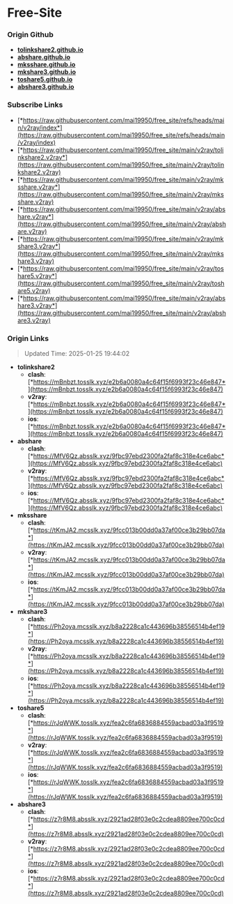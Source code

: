 # Free-Site

### Origin Github

- [**tolinkshare2.github.io**](https://github.com/tolinkshare2/tolinkshare2.github.io)
- [**abshare.github.io**](https://github.com/abshare/abshare.github.io)
- [**mksshare.github.io**](https://github.com/mksshare/mksshare.github.io)
- [**mkshare3.github.io**](https://github.com/mkshare3/mkshare3.github.io)
- [**toshare5.github.io**](https://github.com/toshare5/toshare5.github.io)
- [**abshare3.github.io**](https://github.com/abshare3/abshare3.github.io)

### Subscribe Links

- [*https://raw.githubusercontent.com/mai19950/free_site/refs/heads/main/v2ray/index*](https://raw.githubusercontent.com/mai19950/free_site/refs/heads/main/v2ray/index)
- [*https://raw.githubusercontent.com/mai19950/free_site/main/v2ray/tolinkshare2.v2ray*](https://raw.githubusercontent.com/mai19950/free_site/main/v2ray/tolinkshare2.v2ray)
- [*https://raw.githubusercontent.com/mai19950/free_site/main/v2ray/mksshare.v2ray*](https://raw.githubusercontent.com/mai19950/free_site/main/v2ray/mksshare.v2ray)
- [*https://raw.githubusercontent.com/mai19950/free_site/main/v2ray/abshare.v2ray*](https://raw.githubusercontent.com/mai19950/free_site/main/v2ray/abshare.v2ray)
- [*https://raw.githubusercontent.com/mai19950/free_site/main/v2ray/mkshare3.v2ray*](https://raw.githubusercontent.com/mai19950/free_site/main/v2ray/mkshare3.v2ray)
- [*https://raw.githubusercontent.com/mai19950/free_site/main/v2ray/toshare5.v2ray*](https://raw.githubusercontent.com/mai19950/free_site/main/v2ray/toshare5.v2ray)
- [*https://raw.githubusercontent.com/mai19950/free_site/main/v2ray/abshare3.v2ray*](https://raw.githubusercontent.com/mai19950/free_site/main/v2ray/abshare3.v2ray)

### Origin Links

> Updated Time: 2025-01-25 19:44:02

- **tolinkshare2**
  - **clash**: [*https://mBnbzt.tosslk.xyz/e2b6a0080a4c64f15f6993f23c46e847*](https://mBnbzt.tosslk.xyz/e2b6a0080a4c64f15f6993f23c46e847)
  - **v2ray**: [*https://mBnbzt.tosslk.xyz/e2b6a0080a4c64f15f6993f23c46e847*](https://mBnbzt.tosslk.xyz/e2b6a0080a4c64f15f6993f23c46e847)
  - **ios**: [*https://mBnbzt.tosslk.xyz/e2b6a0080a4c64f15f6993f23c46e847*](https://mBnbzt.tosslk.xyz/e2b6a0080a4c64f15f6993f23c46e847)
- **abshare**
  - **clash**: [*https://MfV6Qz.absslk.xyz/9fbc97ebd2300fa2faf8c318e4ce6abc*](https://MfV6Qz.absslk.xyz/9fbc97ebd2300fa2faf8c318e4ce6abc)
  - **v2ray**: [*https://MfV6Qz.absslk.xyz/9fbc97ebd2300fa2faf8c318e4ce6abc*](https://MfV6Qz.absslk.xyz/9fbc97ebd2300fa2faf8c318e4ce6abc)
  - **ios**: [*https://MfV6Qz.absslk.xyz/9fbc97ebd2300fa2faf8c318e4ce6abc*](https://MfV6Qz.absslk.xyz/9fbc97ebd2300fa2faf8c318e4ce6abc)
- **mksshare**
  - **clash**: [*https://tKmJA2.mcsslk.xyz/9fcc013b00dd0a37af00ce3b29bb07da*](https://tKmJA2.mcsslk.xyz/9fcc013b00dd0a37af00ce3b29bb07da)
  - **v2ray**: [*https://tKmJA2.mcsslk.xyz/9fcc013b00dd0a37af00ce3b29bb07da*](https://tKmJA2.mcsslk.xyz/9fcc013b00dd0a37af00ce3b29bb07da)
  - **ios**: [*https://tKmJA2.mcsslk.xyz/9fcc013b00dd0a37af00ce3b29bb07da*](https://tKmJA2.mcsslk.xyz/9fcc013b00dd0a37af00ce3b29bb07da)
- **mkshare3**
  - **clash**: [*https://Ph2oya.mcsslk.xyz/b8a2228ca1c443696b38556514b4ef19*](https://Ph2oya.mcsslk.xyz/b8a2228ca1c443696b38556514b4ef19)
  - **v2ray**: [*https://Ph2oya.mcsslk.xyz/b8a2228ca1c443696b38556514b4ef19*](https://Ph2oya.mcsslk.xyz/b8a2228ca1c443696b38556514b4ef19)
  - **ios**: [*https://Ph2oya.mcsslk.xyz/b8a2228ca1c443696b38556514b4ef19*](https://Ph2oya.mcsslk.xyz/b8a2228ca1c443696b38556514b4ef19)
- **toshare5**
  - **clash**: [*https://rJqWWK.tosslk.xyz/fea2c6fa6836884559acbad03a3f9519*](https://rJqWWK.tosslk.xyz/fea2c6fa6836884559acbad03a3f9519)
  - **v2ray**: [*https://rJqWWK.tosslk.xyz/fea2c6fa6836884559acbad03a3f9519*](https://rJqWWK.tosslk.xyz/fea2c6fa6836884559acbad03a3f9519)
  - **ios**: [*https://rJqWWK.tosslk.xyz/fea2c6fa6836884559acbad03a3f9519*](https://rJqWWK.tosslk.xyz/fea2c6fa6836884559acbad03a3f9519)
- **abshare3**
  - **clash**: [*https://z7r8M8.absslk.xyz/2921ad28f03e0c2cdea8809ee700c0cd*](https://z7r8M8.absslk.xyz/2921ad28f03e0c2cdea8809ee700c0cd)
  - **v2ray**: [*https://z7r8M8.absslk.xyz/2921ad28f03e0c2cdea8809ee700c0cd*](https://z7r8M8.absslk.xyz/2921ad28f03e0c2cdea8809ee700c0cd)
  - **ios**: [*https://z7r8M8.absslk.xyz/2921ad28f03e0c2cdea8809ee700c0cd*](https://z7r8M8.absslk.xyz/2921ad28f03e0c2cdea8809ee700c0cd)
